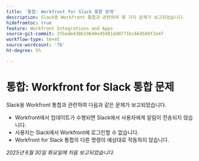 ```yaml
---
title: '통합: Workfront for Slack 통합 문제'
description: Slack용 Workfront 통합과 관련하여 몇 가지 문제가 보고되었습니다.
hidefromtoc: true
feature: Workfront Integrations and Apps
source-git-commit: 3fbede430b19640e45981dd0771bc66d509f2e4f
workflow-type: tm+mt
source-wordcount: '76'
ht-degree: 5%

---
```



# 통합: Workfront for Slack 통합 문제

Slack용 Workfront 통합과 관련하여 다음과 같은 문제가 보고되었습니다.

* Workfront에서 업데이트가 수행되면 Slack에서 사용자에게 알림이 전송되지 않습니다.
* 사용자는 Slack에서 Workfront에 로그인할 수 없습니다.
* Workfront for Slack 통합의 다른 명령이 예상대로 작동하지 않습니다.

_2025년 6월 30일 화요일에 처음 보고되었습니다._

